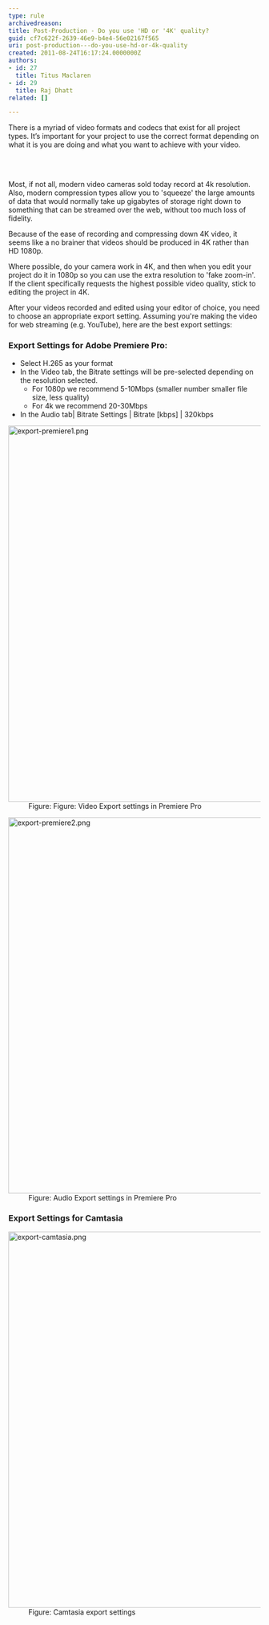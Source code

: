 ```yaml
---
type: rule
archivedreason: 
title: Post-Production - Do you use 'HD or '4K' quality?
guid: cf7c622f-2639-46e9-b4e4-56e02167f565
uri: post-production---do-you-use-hd-or-4k-quality
created: 2011-08-24T16:17:24.0000000Z
authors:
- id: 27
  title: Titus Maclaren
- id: 29
  title: Raj Dhatt
related: []

---
```



<p class="ssw15-rteElement-P">There is a myriad of video formats and codecs that exist for all project types. It’s important for your project to use the correct format depending on what it is you are doing and what you want to achieve with your video.​<br></p>
<br><excerpt class='endintro'></excerpt><br>
<p>Most, if not all, modern video cameras sold today record at 4k resolution. Also, modern compression types allow you to 'squeeze' the large amounts of data that would normally take up gigabytes of storage right down to something that can be streamed over the web, without too much loss of fidelity.<br></p><p>Because of the ease of recording and compressing down 4K video, it seems like a no brainer that videos should be produced in 4K rather than HD 1080p.</p><p>Where possible, do your camera work in 4K, and then when you edit your project do it in 1080p so you can use the extra resolution to 'fake zoom-in'. If the client specifically requests the highest possible video quality, stick to editing the project in 4K.</p><p>After your videos recorded and edited using your editor of choice, you need to choose an appropriate export setting. Assuming you're making the video for web streaming (e.g. YouTube), here are the best export settings:</p><h3>Export Settings for Adobe Premiere Pro:</h3><ul><li>Select H.265 as your format</li><li>In the Video tab, the Bitrate settings will be pre-selected depending on the resolution selected. 
      <ul><li>For 1080p we recommend 5-10Mbps (smaller number smaller file size, less quality)</li><li>For 4k we recommend 20-30Mbps</li></ul></li><li>In the Audio tab| Bitrate Settings | Bitrate [kbps] | 320kbps​<br></li></ul><dl class="image"><dt>
      <img src="export-premiere1.png" alt="export-premiere1.png" style="width:750px;" />
   </dt><dd>Figure: Figure: Video Export settings in Premiere Pro</dd></dl><dl class="image"><dt>
      <img src="export-premiere2.png" alt="export-premiere2.png" style="width:750px;" />
   </dt><dd>Figure: Audio Export settings in Premiere Pro</dd></dl><h3>Export Settings for Camtasia</h3><dl class="image"><dt>
      <img src="export-camtasia.png" alt="export-camtasia.png" style="width:750px;" />
   </dt><dd>Figure: Camtasia export settings</dd></dl>


